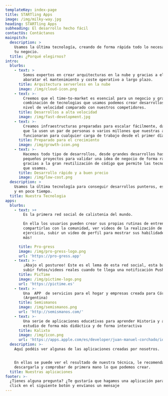 ```yaml
---
templateKey: index-page
title: STARTling Apps
image: /img/milky-way.jpg
heading: STARTling Apps
subheading: El desarrollo hecho fácil
contactUs: Contáctanos
mainpitch:
  description: >
    Usamos la última tecnología, creando de forma rápida todo lo necesario para
    tu negocio.
  title: ¿Porqué elegirnos?
intro:
  blurbs:
    - text: >
        Somos expertos en crear arquitecturas en la nube y gracias a ello
        abaratar el mantenimiento y coste operativo a largo plazo.
      title: Arquitectura serverless en la nube
      image: /img/cloud-icon.png
    - text: >-
        Creemos que el time-to-market es esencial para un negocio y gracias a la
        combinación de tecnologias que usamos podemos crear desarrollos a otro
        nivel de velocidad comparado con nuestros competidores.
      title: Desarrollos a alta velocidad
      image: /img/fast-development.jpg
    - text: >-
        Creamos infraestructuras preparadas para escalar fácilmente, da igual
        que la usen un par de personas o varios millones que nuestras apps
        funcionaran para cualquier carga de trabajo desde el primer día.
      title: Preparado para el crecimiento
      image: /img/growth-icon.png
    - text: >-
        Hacemos todo tipo de desarrollos, desde grandes desarrollos hasta
        pequeños proyectos para validar una idea de negocio de forma rápida
        gracias a la gran reutilización de código que permite las tecnologías
        que usamos.
      title: Desarrollo rápido y a buen precio
      image: /img/low-cost.png
  description: >
    Usamos la última tecnología para conseguir desarrollos punteros, escalables
    y en poco tiempo.
  title: Nuestra Tecnologia
apps:
  blurbs:
    - text: >+
        Es la primera red social de calistenia del mundo.

        En ella los usuarios pueden crear sus propias rutinas de entrenamiento,
        compartirlas con la comunidad, ver videos de la realización de cada
        ejercicio, subir un video de perfil para mostrar sus habilidades y mucho
        más!

      title: Pro-gress
      image: /img/pro-gress-logo.png
      url: 'https://pro-gress.app'
    - text: >-
        ¡Abajo el postureo! Este es el lema de esta red social, esta basada en
        subir fotos/videos reales cuando te llega una notificación Push
      title: PicTime
      image: /img/pictime-logo.png
      url: 'https://pictime.es'
    - text: >-
        Una  APP  de servicios para el hogar y empresas creada para Córdoba
        (Argentina)
      title: Semismanos
      image: /img/semismanos.png
      url: 'http://semismanos.com/'
    - text: >-
        Una serie de aplicaciones educativas para aprender Historia y ayudar al
        estudio de forma más didáctica y de forma interactiva
      title: Kalixto
      image: /img/icon.png
      url: 'https://apps.apple.com/es/developer/juan-manuel-corchado/id1386745961'
  description: >-
    Aquí podéis ver algunas de las aplicaciones creadas por nosotros.


    En ellas se puede ver el resultado de nuestra técnica, le recomendamos
    descargarla y comprobar de primera mano lo que podemos crear.
  title: Nuestras aplicaciones
footer: >-
  ¿Tienes alguna pregunta? ¿Te gustaría que hagamos una aplicación para tí? Haz
  click en el siguiente botón y envíanos un mensaje
---
```



